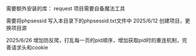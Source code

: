 需要额外安装的库： request
项目需要自备魔法工具

需要将phpsessid 写入本目录下的phpsessid.txt文件中
2025/6/12 创建项目，更换项目源

2025/6/26 增加防反爬，打乱每一页的pid顺序，增加获取pid时的重连机制，完善请求头和cookie

